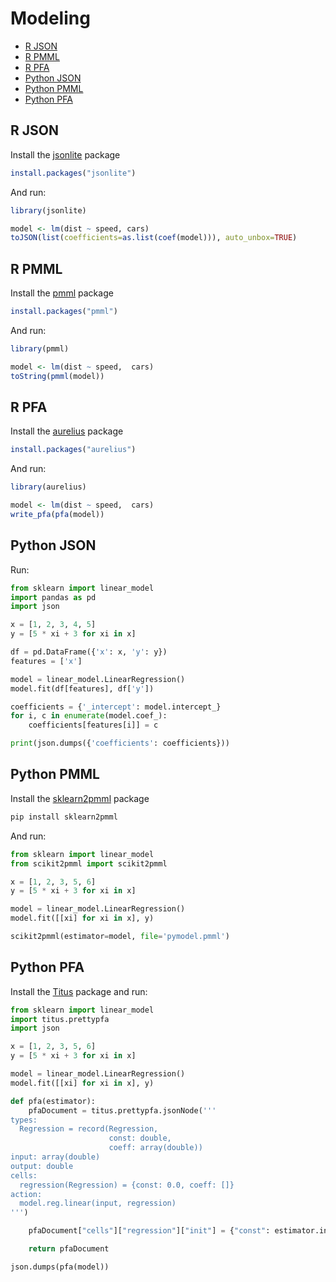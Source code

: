 # Modeling

- [R JSON](#r-json)
- [R PMML](#r-pmml)
- [R PFA](#r-pfa)
- [Python JSON](#python-json)
- [Python PMML](#python-pmml)
- [Python PFA](#python-pfa)

## R JSON

Install the [jsonlite](https://cran.r-project.org/package=jsonlite) package

```r
install.packages("jsonlite")
```

And run:

```r
library(jsonlite)

model <- lm(dist ~ speed, cars)
toJSON(list(coefficients=as.list(coef(model))), auto_unbox=TRUE)
```

## R PMML

Install the [pmml](https://cran.r-project.org/package=pmml) package

```r
install.packages("pmml")
```

And run:

```r
library(pmml)

model <- lm(dist ~ speed,  cars)
toString(pmml(model))
```

## R PFA

Install the [aurelius](https://cran.r-project.org/package=aurelius) package

```r
install.packages("aurelius")
```

And run:

```r
library(aurelius)

model <- lm(dist ~ speed,  cars)
write_pfa(pfa(model))
```

## Python JSON

Run:

```python
from sklearn import linear_model
import pandas as pd
import json

x = [1, 2, 3, 4, 5]
y = [5 * xi + 3 for xi in x]

df = pd.DataFrame({'x': x, 'y': y})
features = ['x']

model = linear_model.LinearRegression()
model.fit(df[features], df['y'])

coefficients = {'_intercept': model.intercept_}
for i, c in enumerate(model.coef_):
    coefficients[features[i]] = c

print(json.dumps({'coefficients': coefficients}))
```

## Python PMML

Install the [sklearn2pmml](https://github.com/jpmml/sklearn2pmml) package

```sh
pip install sklearn2pmml
```

And run:

```python
from sklearn import linear_model
from scikit2pmml import scikit2pmml

x = [1, 2, 3, 5, 6]
y = [5 * xi + 3 for xi in x]

model = linear_model.LinearRegression()
model.fit([[xi] for xi in x], y)

scikit2pmml(estimator=model, file='pymodel.pmml')
```

## Python PFA

Install the [Titus](https://github.com/opendatagroup/hadrian) package and run:

```python
from sklearn import linear_model
import titus.prettypfa
import json

x = [1, 2, 3, 5, 6]
y = [5 * xi + 3 for xi in x]

model = linear_model.LinearRegression()
model.fit([[xi] for xi in x], y)

def pfa(estimator):
    pfaDocument = titus.prettypfa.jsonNode('''
types:
  Regression = record(Regression,
                      const: double,
                      coeff: array(double))
input: array(double)
output: double
cells:
  regression(Regression) = {const: 0.0, coeff: []}
action:
  model.reg.linear(input, regression)
''')

    pfaDocument["cells"]["regression"]["init"] = {"const": estimator.intercept_, "coeff": list(estimator.coef_)}

    return pfaDocument

json.dumps(pfa(model))
```
